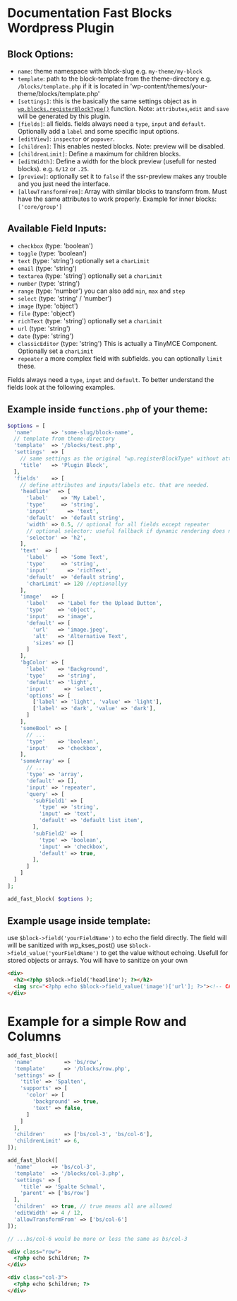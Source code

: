 # Documentation Fast Blocks Wordpress Plugin

## Block Options:
- `name`: theme namespace with block-slug e.g. `my-theme/my-block`
- `template`: path to the block-template from the theme-directory e.g. `/blocks/template.php` if it is located in 'wp-content/themes/your-theme/blocks/template.php'
- `[settings]`: this is the basically the same settings object as in [`wp.blocks.registerBlockType()`](https://developer.wordpress.org/block-editor/reference-guides/block-api/block-registration/) function. Note: `attributes`,`edit` and `save` will be generated by this plugin. 
- `[fields]`: all fields. fields always need a `type`, `input` and `default`. Optionally add a `label` and some specific input options.
- `[editView]`: `inspector` or `popover`.
- `[children]`: This enables nested blocks. Note: preview will be disabled.
- `[childrenLimit]`: Define a maximum for children blocks.
- `[editWidth]`: Define a width for the block preview (usefull for nested blocks). e.g. `6/12` or `.25`.
- `[preview]`: optionally set it to `false` if the ssr-preview makes any trouble and you just need the interface.
- `[allowTransformFrom]`: Array with similar blocks to transform from. Must have the same attributes to work properly. Example for inner blocks: `['core/group']`

## Available Field Inputs:
- `checkbox` (type: 'boolean')
- `toggle` (type: 'boolean')
- `text` (type: 'string') optionally set a `charLimit`
- `email` (type: 'string') 
- `textarea` (type: 'string') optionally set a `charLimit`
- `number` (type: 'string')
- `range` (type: 'number') you can also add `min`, `max` and `step`
- `select` (type: 'string' / 'number')
- `image` (type: 'object')
- `file` (type: 'object')
- `richText` (type: 'string') optionally set a `charLimit`
- `url` (type: 'string')
- `date` (type: 'string')
- `classicEditor` (type: 'string') This is actually a TinyMCE Component. Optionally set a `charLimit`
- `repeater` a more complex field with subfields. you can optionally `limit` these.

Fields always need a `type`, `input` and `default`.
To better understand the fields look at the following examples.

## Example inside `functions.php` of your theme:

```php
$options = [
  'name'      => 'some-slug/block-name',
  // template from theme-directory
  'template'  => '/blocks/test.php',
  'settings'  => [
    // same settings as the original "wp.registerBlockType" without attributes.
    'title'   => 'Plugin Block',
  ],
  'fields'    => [
    // define attributes and inputs/labels etc. that are needed.
    'headline'  => [
      'label'    => 'My Label',
      'type'     => 'string',
      'input'	   => 'text',
      'default'  => 'default string',
      'width' => 0.5, // optional for all fields except repeater
      // optional selector: useful fallback if dynamic rendering does not work. Also good for WP SEO PLugins.
      'selector' => 'h2',
    ],
    'text'  => [
      'label'    => 'Some Text',
      'type'     => 'string',
      'input'	   => 'richText',
      'default'  => 'default string',
      'charLimit' => 120 //optionallyy
    ],
    'image'   => [
      'label'   => 'Label for the Upload Button',
      'type'    => 'object',
      'input'   => 'image',
      'default' => [
        'url'   => 'image.jpeg',
        'alt'   => 'Alternative Text',
        'sizes' => []
      ]
    ],
    'bgColor' => [
      'label'   => 'Background',
      'type'    => 'string',
      'default' => 'light',
      'input'	  => 'select',
      'options' => [
        ['label' => 'light', 'value' => 'light'],
        ['label' => 'dark', 'value' => 'dark'],
      ]
    ],
    'someBool' => [
      // ...
      'type'    => 'boolean',
      'input'   => 'checkbox',
    ],
    'someArray' => [
      // ...
      'type' => 'array',
      'default' => [],
      'input' => 'repeater',
      'query' => [
        'subField1' => [
          'type' => 'string',
          'input' => 'text',
          'default' => 'default list item',
        ],
        'subField2' => [
          'type' => 'boolean',
          'input' => 'checkbox',
          'default' => true,
        ],
      ]
    ]
  ]
];

add_fast_block( $options );
```

## Example usage inside template:
use `$block->field('yourFieldName')` to echo the field directly. The field will will be sanitized with wp_kses_post()
use `$block->field_value('yourFieldName')` to get the value without echoing. Usefull for stored objects or arrays. You will have to sanitize on your own

```html
<div>
  <h2><?php $block->field('headline'); ?></h2>
  <img src="<?php echo $block->field_value('image')['url']; ?>"><!-- CAUTION: in production you should sanitize the value -->
</div>
```

# Example for a simple Row and Columns

```php 
add_fast_block([
  'name'          => 'bs/row',
  'template'      => '/blocks/row.php',
  'settings' => [
    'title' => 'Spalten',
    'supports' => [
      'color' => [
        'background' => true,
        'text' => false,
      ]
    ]
  ],
  'children'      => ['bs/col-3', 'bs/col-6'],
  'childrenLimit' => 6,
]);

add_fast_block([
  'name'      => 'bs/col-3',
  'template'  => '/blocks/col-3.php',
  'settings' => [
    'title' => 'Spalte Schmal',
    'parent' => ['bs/row']
  ],
  'children'  => true, // true means all are allowed
  'editWidth' => 4 / 12,
  'allowTransformFrom' => ['bs/col-6']
]);

// ...bs/col-6 would be more or less the same as bs/col-3
```

```html
<div class="row">
  <?php echo $children; ?>
</div>
```

```html
<div class="col-3">
  <?php echo $children; ?>
</div>
```